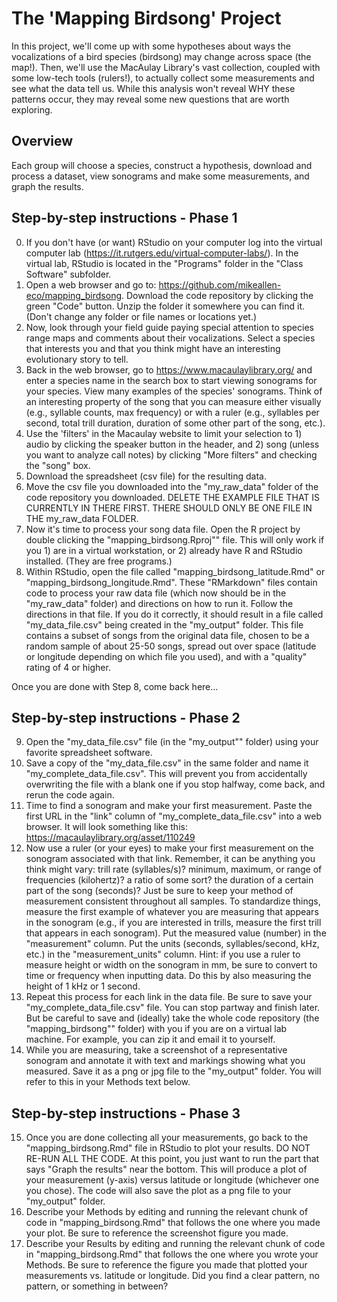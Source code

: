 # The 'Mapping Birdsong' Project
In this project, we'll come up with some hypotheses about ways the  vocalizations of a bird species (birdsong) may change across space (the map!). Then, we'll use the MacAulay Library's vast collection, coupled with some low-tech tools (rulers!), to actually collect some measurements and see what the data tell us. While this analysis won't reveal WHY these patterns occur, they may reveal some new questions that are worth exploring.

## Overview
Each group will choose a species, construct a hypothesis, download and process a dataset, view sonograms and make some measurements, and graph the results.

## Step-by-step instructions - Phase 1
0. If you don't have (or want) RStudio on your computer log into the virtual computer lab (https://it.rutgers.edu/virtual-computer-labs/). In the virtual lab, RStudio is located in the "Programs" folder in the "Class Software" subfolder.
1. Open a web browser and go to: https://github.com/mikeallen-eco/mapping_birdsong.
Download the code repository by clicking the green "Code" button. Unzip the folder it somewhere you can find it. (Don't change any folder or file names or locations yet.)
2. Now, look through your field guide paying special attention to species range maps and comments about their vocalizations. Select a species that interests you and that you think might have an interesting evolutionary story to tell.
3. Back in the web browser, go to https://www.macaulaylibrary.org/ and enter a species name in the search box to start viewing sonograms for your species. View many examples of the species' sonograms. Think of an interesting property of the song that you can measure either visually (e.g., syllable counts, max frequency) or with a ruler (e.g., syllables per second, total trill duration, duration of some other part of the song, etc.). 
4. Use the 'filters' in the Macaulay website to limit your selection to 1) audio by clicking the speaker button in the header, and 2) song (unless you want to analyze call notes) by clicking "More filters" and checking the "song" box.
5. Download the spreadsheet (csv file) for the resulting data.
6. Move the csv file you downloaded into the "my_raw_data" folder of the code repository you downloaded. DELETE THE EXAMPLE FILE THAT IS CURRENTLY IN THERE FIRST. THERE SHOULD ONLY BE ONE FILE IN THE my_raw_data FOLDER.
7. Now it's time to process your song data file. Open the R project by double clicking the "mapping_birdsong.Rproj"" file. This will only work if you 1) are in a virtual workstation, or 2) already have R and RStudio installed. (They are free programs.)
8. Within RStudio, open the file called "mapping_birdsong_latitude.Rmd" or "mapping_birdsong_longitude.Rmd". These "RMarkdown" files contain code to process your raw data file (which now should be in the "my_raw_data" folder) and directions on how to run it. Follow the directions in that file. If you do it correctly, it should result in a file called "my_data_file.csv" being created in the "my_output" folder. This file contains a subset of songs from the original data file, chosen to be a random sample of about 25-50 songs, spread out over space (latitude or longitude depending on which file you used), and with a "quality" rating of 4 or higher.

Once you are done with Step 8, come back here...

## Step-by-step instructions - Phase 2
9. Open the "my_data_file.csv" file (in the "my_output"" folder) using your favorite spreadsheet software.
10. Save a copy of the "my_data_file.csv" in the same folder and name it "my_complete_data_file.csv". This will prevent you from accidentally overwriting the file with a blank one if you stop halfway, come back, and rerun the code again.
11. Time to find a sonogram and make your first measurement. Paste the first URL in the "link" column of "my_complete_data_file.csv" into a web browser. It will look something like this: https://macaulaylibrary.org/asset/110249
12. Now use a ruler (or your eyes) to make your first measurement on the sonogram associated with that link. Remember, it can be anything you think might vary: trill rate (syllables/s)? minimum, maximum, or range of frequencies (kilohertz)? a ratio of some sort? the duration of a certain part of the song (seconds)? Just be sure to keep your method of measurement consistent throughout all samples. To standardize things, measure the first example of whatever you are measuring that appears in the sonogram (e.g., if you are interested in trills, measure the first trill that appears in each sonogram). Put the measured value (number) in the "measurement" column. Put the units (seconds, syllables/second, kHz, etc.) in the "measurement_units" column. Hint: if you use a ruler to measure height or width on the sonogram in mm, be sure to convert to time or frequency when inputting data. Do this by also measuring the height of 1 kHz or 1 second.
13. Repeat this process for each link in the data file. Be sure to save your "my_complete_data_file.csv" file. You can stop partway and finish later. But be careful to save and (ideally) take the whole code repository (the "mapping_birdsong"" folder) with you if you are on a virtual lab machine. For example, you can zip it and email it to yourself. 
14. While you are measuring, take a screenshot of a representative sonogram and annotate it with text and markings showing what you measured. Save it as a png or jpg file to the "my_output" folder. You will refer to this in your Methods text below.

## Step-by-step instructions - Phase 3
15. Once you are done collecting all your measurements, go back to the "mapping_birdsong.Rmd" file in RStudio to plot your results. DO NOT RE-RUN ALL THE CODE. At this point, you just want to run the part that says "Graph the results" near the bottom. This will produce a plot of your measurement (y-axis) versus latitude or longitude (whichever one you chose). The code will also save the plot as a png file to your "my_output" folder.
16. Describe your Methods by editing and running the relevant chunk of code in "mapping_birdsong.Rmd" that follows the one where you made your plot. Be sure to reference the screenshot figure you made.
17. Describe your Results by editing and running the relevant chunk of code in "mapping_birdsong.Rmd" that follows the one where you wrote your Methods. Be sure to reference the figure you made that plotted your measurements vs. latitude or longitude. Did you find a clear pattern, no pattern, or something in between?